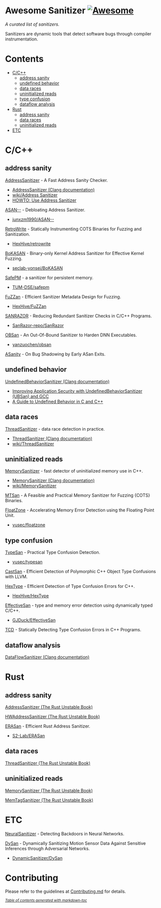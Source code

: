 # Awesome Sanitizer [![Awesome](https://awesome.re/badge.svg)](https://awesome.re)
_A curated list of sanitizers._

Sanitizers are dynamic tools that detect software bugs through compiler instrumentation.

# Contents
- [C/C++](#cc)
  * [address sanity](#address-sanity)
  * [undefined behavior](#undefined-behavior)
  * [data races](#data-races)
  * [uninitialized reads](#uninitialized-reads)
  * [type confusion](#type-confusion)
  * [dataflow analysis](#dataflow-analysis)
- [Rust](#rust)
  * [address sanity](#address-sanity-1)
  * [data races](#data-races-1)
  * [uninitialized reads](#uninitialized-reads-1)
- [ETC](#ETC)

# C/C++
## address sanity

[AddressSanitizer](https://www.usenix.org/system/files/conference/atc12/atc12-final39.pdf) - A Fast Address Sanity Checker.
- [AddressSanitizer (Clang documentation)](https://clang.llvm.org/docs/AddressSanitizer.html)
- [wiki/Address Sanitizer](https://github.com/google/sanitizers/wiki/AddressSanitizer)  
- [HOWTO: Use Address Sanitizer](https://www.osc.edu/resources/getting_started/howto/howto_use_address_sanitizer)
  
[ASAN--](https://www.usenix.org/conference/usenixsecurity22/presentation/zhang-yuchen) - Debloating Address Sanitizer.
- [junxzm1990/ASAN--](https://github.com/junxzm1990/ASAN--)

[RetroWrite](https://ieeexplore.ieee.org/abstract/document/9152762) - Statically Instrumenting COTS Binaries for Fuzzing and Sanitization.
- [HexHive/retrowrite](https://github.com/HexHive/retrowrite)

[BoKASAN](https://www.usenix.org/conference/usenixsecurity23/presentation/cho) - Binary-only Kernel Address Sanitizer for Effective Kernel Fuzzing.
- [seclab-yonsei/BoKASAN](https://github.com/seclab-yonsei/BoKASAN)

[SafePM](https://dl.acm.org/doi/10.1145/3492321.3519574) -  a sanitizer for persistent memory.
- [TUM-DSE/safepm](https://github.com/TUM-DSE/safepm)  

[FuZZan](https://www.usenix.org/conference/atc20/presentation/jeon) - Efficient Sanitizer Metadata Design for Fuzzing.
- [HexHive/FuZZan](https://github.com/HexHive/FuZZan)

[SANRAZOR](https://www.usenix.org/conference/osdi21/presentation/zhang) - Reducing Redundant Sanitizer Checks in C/C++ Programs.
- [SanRazor-repo/SanRazor](https://github.com/SanRazor-repo/SanRazor)

[OBSan](https://www.ndss-symposium.org/wp-content/uploads/2023/02/ndss2023_f103_paper.pdf) -  An Out-Of-Bound Sanitizer to Harden DNN Executables.
- [yanzuochen/obsan](https://github.com/yanzuochen/obsan)

[ASanity](https://ieeexplore.ieee.org/abstract/document/10188628) - On Bug Shadowing by Early ASan Exits.

## undefined behavior

[UndefinedBehaviorSanitizer (Clang documentation)](https://clang.llvm.org/docs/UndefinedBehaviorSanitizer.html)
- [Improving Application Security with UndefinedBehaviorSanitizer (UBSan) and GCC](https://blogs.oracle.com/linux/post/improving-application-security-with-undefinedbehaviorsanitizer-ubsan-and-gcc)
- [A Guide to Undefined Behavior in C and C++](https://blog.regehr.org/archives/213) 
  
## data races

[ThreadSanitizer](https://static.googleusercontent.com/media/research.google.com/ko//pubs/archive/35604.pdf) - data race detection in practice.
- [ThreadSanitizer (Clang documentation)](https://clang.llvm.org/docs/ThreadSanitizer.html)
- [wiki/ThreadSanitizer](https://github.com/google/sanitizers/wiki/ThreadSanitizerCppManual)
<!-- TODO: Add sanitizers for GPU data race -->

## uninitialized reads

[MemorySanitizer](https://static.googleusercontent.com/media/research.google.com/ko//pubs/archive/43308.pdf) - fast detector of uninitialized memory use in C++.
- [MemorySanitizer (Clang documentation)](https://clang.llvm.org/docs/MemorySanitizer.html)
- [wiki/MemorySanitizer](https://github.com/google/sanitizers/wiki/MemorySanitizer)

[MTSan](https://www.usenix.org/conference/usenixsecurity23/presentation/chen-xingman) - A Feasible and Practical Memory Sanitizer for Fuzzing {COTS} Binaries.

[FloatZone](https://www.usenix.org/conference/usenixsecurity23/presentation/gorter) - Accelerating Memory Error Detection using the Floating Point Unit.
- [vusec/floatzone](https://github.com/vusec/floatzone)

## type confusion

[TypeSan](https://dl.acm.org/doi/abs/10.1145/2976749.2978405) - Practical Type Confusion Detection.
- [vusec/typesan](https://github.com/vusec/typesan)

[CastSan](https://link.springer.com/chapter/10.1007/978-3-319-99073-6_1) - Efficient Detection of Polymorphic C++ Object Type Confusions with LLVM.

[HexType](https://dl.acm.org/doi/abs/10.1145/3133956.3134062) - Efficient Detection of Type Confusion Errors for C++.
- [HexHive/HexType](https://github.com/HexHive/HexType)

[EffectiveSan](https://dl.acm.org/doi/abs/10.1145/3192366.3192388) - type and memory error detection using dynamically typed C/C++.
- [GJDuck/EffectiveSan](https://github.com/GJDuck/EffectiveSan)

[TCD](https://ieeexplore.ieee.org/abstract/document/8987463/) - Statically Detecting Type Confusion Errors in C++ Programs.

## dataflow analysis

[DataFlowSanitizer (Clang documentation)](https://clang.llvm.org/docs/DataFlowSanitizer.html)


# Rust
## address sanity

[AddressSanitizer (The Rust Unstable Book)](https://doc.rust-lang.org/beta/unstable-book/compiler-flags/sanitizer.html#addresssanitizer)

[HWAddressSanitizer (The Rust Unstable Book)](https://doc.rust-lang.org/beta/unstable-book/compiler-flags/sanitizer.html#threadsanitizer)

[ERASan](https://www.computer.org/csdl/proceedings-article/sp/2024/313000a239/1WPcYZde4BW) - Efficient Rust Address Sanitizer.
- [S2-Lab/ERASan](https://github.com/S2-Lab/ERASan)

## data races

[ThreadSanitizer (The Rust Unstable Book)](https://doc.rust-lang.org/beta/unstable-book/compiler-flags/sanitizer.html#threadsanitizer)

## uninitialized reads

[MemorySanitizer (The Rust Unstable Book)](https://doc.rust-lang.org/beta/unstable-book/compiler-flags/sanitizer.html#memorysanitizer)

[MemTagSanitizer (The Rust Unstable Book)](https://doc.rust-lang.org/beta/unstable-book/compiler-flags/sanitizer.html#memtagsanitizer)

# ETC

[NeuralSanitizer](https://ieeexplore.ieee.org/abstract/document/10504286) - Detecting Backdoors in Neural Networks.

[DySan](https://dl.acm.org/doi/abs/10.1145/3433210.3453095?casa_token=RPAlXNyj-fMAAAAA:7comC496zZ1bnkYLCU3iCYEglWJCjC82USuU9fK41a-kqCVWqYpppaDpjYiCVRVKcE546RD62w) - Dynamically Sanitizing Motion Sensor Data Against Sensitive Inferences through Adversarial Networks.
- [DynamicSanitizer/DySan](https://github.com/DynamicSanitizer/DySan)

# Contributing
Please refer to the guidelines at [Contributing.md](https://github.com/junwha0511/awesome-sanitizer#Contributing.md) for details.

<small><i><a href='http://ecotrust-canada.github.io/markdown-toc/'>Table of contents generated with markdown-toc</a></i></small>




